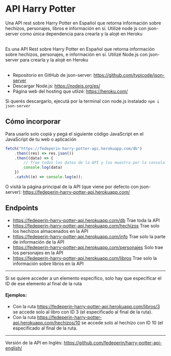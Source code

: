 # API Harry Potter

Una API rest sobre Harry Potter en Español que retorna información sobre hechizos, personajes, libros e información en sí. Utilizé node js con json-server como única dependencia para crearla y la alojé en Heroku <br><br>

Es una API Rest sobre Harry Potter en Español que retorna información sobre hechizos, personajes, e información en sí. Utilizé Node.js con json-server para crearla y la alojé en Heroku <br><br>

- Repositorio en GitHub de json-server: https://github.com/typicode/json-server <br>
- Descargar Node.js: https://nodejs.org/es/ <br>
- Página web del hosting que utlizé: https://heroku.com/ <br>

Si querés descargarlo, ejecutá por la terminal con node.js instalado  ``npm i json-server``

## Cómo incorporar
Para usarlo solo copiá y pegá el siguiente código JavaScript en el JavaScript de tu web o aplicación <br>
```javascript
fetch("https://fedeperin-harry-potter-api.herokuapp.com/db")
	.then((res) => res.json())
	.then((data) => {
		// Trae todos los datos de la API y los muestra por la consola
		console.log(data)
	})
	.catch((e) => console.log(e));
```
O visitá la página principal de la API (que viene por defecto con json-server): https://fedeperin-harry-potter-api.herokuapp.com/
## Endpoints
- https://fedeperin-harry-potter-api.herokuapp.com/db Trae toda la API
- https://fedeperin-harry-potter-api.herokuapp.com/hechizos Trae solo los hechizos almacenados en la API
- https://fedeperin-harry-potter-api.herokuapp.com/info Trae solo la parte de información de la API
- https://fedeperin-harry-potter-api.herokuapp.com/personajes Solo trae los personajes en la API
- https://fedeperin-harry-potter-api.herokuapp.com/libros Trae solo la información sobre libros en la API <br>
--- 
Si se quiere acceder a un elemento específico, solo hay que especificar el ID de ese elemento al final de la ruta<br>
#### Ejemplos: 
- Con la ruta https://fedeperin-harry-potter-api.herokuapp.com/libros/3 se accede solo al libro con ID 3 (el especificado al final de la ruta).<br>
- Con la ruta https://fedeperin-harry-potter-api.herokuapp.com/hechizos/10 se accede solo al hechizo con ID 10 (el especificado al final de la ruta.

---
Versión de la API en Inglés: https://github.com/fedeperin/harry-potter-api-english/

